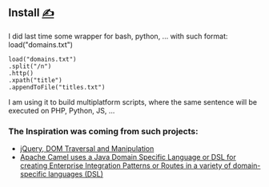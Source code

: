 
## Install [<span style='font-size:20px;'>&#x270D;</span>](https://github.com/apidsl/bash/edit/main/DOCS/INSTALL.md)

I did last time some wrapper for bash, python, ... with such format: load("domains.txt")

```apidsl
load("domains.txt")
.split("/n")
.http()
.xpath("title")
.appendToFile("titles.txt")
```

I am using it to build multiplatform scripts, where the same sentence will be executed on PHP, Python, JS, ...

### The Inspiration was coming from such projects:

+ [jQuery, DOM Traversal and Manipulation](https://jquery.com/)
+ [Apache Camel uses a Java Domain Specific Language or DSL for creating Enterprise Integration Patterns or Routes in a variety of domain-specific languages (DSL)](https://camel.apache.org/manual/dsl.html)

